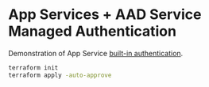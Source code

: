 # App Services + AAD Service Managed Authentication

Demonstration of App Service [built-in authentication](https://learn.microsoft.com/en-us/azure/app-service/scenario-secure-app-authentication-app-service).

```sh
terraform init
terraform apply -auto-approve
```
